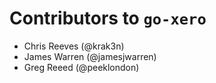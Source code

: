 # Contributors to `go-xero`

- Chris Reeves (@krak3n)
- James Warren (@jamesjwarren)
- Greg Reeed (@peeklondon)
